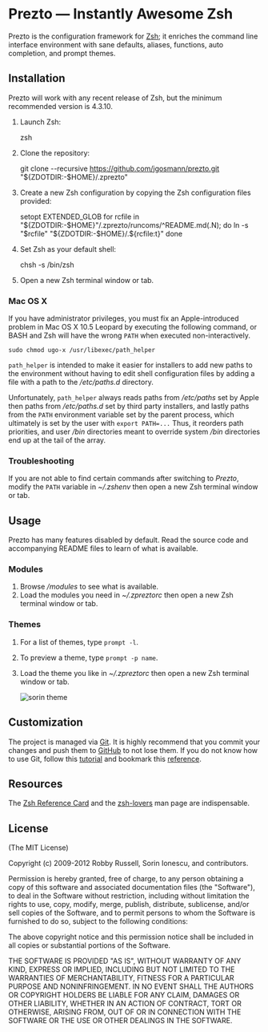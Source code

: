 Prezto — Instantly Awesome Zsh
==============================

Prezto is the configuration framework for [Zsh][1]; it enriches the command line
interface environment with sane defaults, aliases, functions, auto completion,
and prompt themes.

Installation
------------

Prezto will work with any recent release of Zsh, but the minimum recommended
version is 4.3.10.

  1. Launch Zsh:

        zsh

  2. Clone the repository:

        git clone --recursive https://github.com/jgosmann/prezto.git "${ZDOTDIR:-$HOME}/.zprezto"

  3. Create a new Zsh configuration by copying the Zsh configuration files
     provided:

        setopt EXTENDED_GLOB
        for rcfile in "${ZDOTDIR:-$HOME}"/.zprezto/runcoms/^README.md(.N); do
          ln -s "$rcfile" "${ZDOTDIR:-$HOME}/.${rcfile:t}"
        done

  4. Set Zsh as your default shell:

        chsh -s /bin/zsh

  5. Open a new Zsh terminal window or tab.

### Mac OS X

If you have administrator privileges, you must fix an Apple-introduced problem
in Mac OS X 10.5 Leopard by executing the following command, or BASH and Zsh
will have the wrong `PATH` when executed non-interactively.

    sudo chmod ugo-x /usr/libexec/path_helper

`path_helper` is intended to make it easier for installers to add new paths to
the environment without having to edit shell configuration files by adding
a file with a path to the */etc/paths.d* directory.

Unfortunately, `path_helper` always reads paths from */etc/paths* set by Apple
then paths from */etc/paths.d* set by third party installers, and lastly paths
from the `PATH` environment variable set by the parent process, which
ultimately is set by the user with `export PATH=...` Thus, it reorders path
priorities, and user */bin* directories meant to override system */bin*
directories end up at the tail of the array.

### Troubleshooting

If you are not able to find certain commands after switching to *Prezto*,
modify the `PATH` variable in *~/.zshenv* then open a new Zsh terminal
window or tab.

Usage
-----

Prezto has many features disabled by default. Read the source code and
accompanying README files to learn of what is available.

### Modules

  1. Browse */modules* to see what is available.
  2. Load the modules you need in *~/.zpreztorc* then open a new Zsh terminal
     window or tab.

### Themes

  1. For a list of themes, type `prompt -l`.
  2. To preview a theme, type `prompt -p name`.
  3. Load the theme you like in *~/.zpreztorc* then open a new Zsh terminal
     window or tab.

     ![sorin theme][2]

Customization
-------------

The project is managed via [Git][3]. It is highly recommend that you commit
your changes and push them to [GitHub][4] to not lose them. If you do not know
how to use Git, follow this [tutorial][5] and bookmark this [reference][6].

Resources
---------

The [Zsh Reference Card][7] and the [zsh-lovers][8] man page are indispensable.

License
-------

(The MIT License)

Copyright (c) 2009-2012 Robby Russell, Sorin Ionescu, and contributors.

Permission is hereby granted, free of charge, to any person obtaining a copy of
this software and associated documentation files (the "Software"), to deal in
the Software without restriction, including without limitation the rights to
use, copy, modify, merge, publish, distribute, sublicense, and/or sell copies
of the Software, and to permit persons to whom the Software is furnished to do
so, subject to the following conditions:

The above copyright notice and this permission notice shall be included in all
copies or substantial portions of the Software.

THE SOFTWARE IS PROVIDED "AS IS", WITHOUT WARRANTY OF ANY KIND, EXPRESS OR
IMPLIED, INCLUDING BUT NOT LIMITED TO THE WARRANTIES OF MERCHANTABILITY,
FITNESS FOR A PARTICULAR PURPOSE AND NONINFRINGEMENT. IN NO EVENT SHALL THE
AUTHORS OR COPYRIGHT HOLDERS BE LIABLE FOR ANY CLAIM, DAMAGES OR OTHER
LIABILITY, WHETHER IN AN ACTION OF CONTRACT, TORT OR OTHERWISE, ARISING FROM,
OUT OF OR IN CONNECTION WITH THE SOFTWARE OR THE USE OR OTHER DEALINGS IN THE
SOFTWARE.

[1]: http://www.zsh.org
[2]: http://i.imgur.com/nBEEZ.png "sorin theme"
[3]: http://git-scm.com
[4]: https://github.com
[5]: http://gitimmersion.com
[6]: http://gitref.org
[7]: http://www.bash2zsh.com/zsh_refcard/refcard.pdf
[8]: http://grml.org/zsh/zsh-lovers.html

